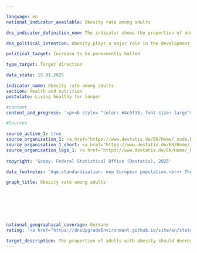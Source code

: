 ```yaml
---

language: en        
national_indicator_available: Obesity rate among adults        

dns_indicator_definition_new: The indicator shows the proportion of adults (aged 18&nbsp;and over) with obesity among all people in the same age group (in %). According to the classification of the World Health Organisation (WHO), people are considered obese if their body mass index (BMI), which is calculated from the ratio of body weight to the square of height, is greater than or equal to 30.        

dns_political_intention: Obesity plays a major role in the development of diseases of civilisation such as cardiovascular disease, diabetes and joint damage. In addition to the health consequences, obesity also has a negative economic and social impact.        

political_target: Increase to be permanently halted        

type_target: Target direction        

data_state: 15.01.2025        

indicator_name: Obesity rate among adults        
section: Health and nutrition        
postulate: Living healthy for longer        

#content         
content_and_progress: '<p><b style= "color: #4c9f38; font-size: large">3.1.f Obesity rate among adults</b><br><br>The Body Mass Index (BMI) serves as a reference value for assessing overweight and, in particular, obesity. It is calculated as the ratio of body weight to the square of body height (expressed in kg/m²). Individual differences in body build, age- and sex-specific characteristics, as well as the composition of body mass, are not taken into account. According to the classification of the World Health Organization (WHO), individuals with a BMI of 25&nbsp;or above are considered overweight, and those with a BMI of 30&nbsp;or above are classified as obese.<br><br>The data basis for this indicator consists of self-reported body weight and height, which are voluntarily collected every four years within the framework of the Mikrozensus, covering 1% of the total population. In self-reports&nbsp;–&nbsp;as collected in the Mikrozensus&nbsp;–&nbsp;body weight is often underestimated compared to measured values, while height tends to be overestimated. Therefore, it can be assumed that the BMI calculated from these data is generally lower than the value that would be determined based on measured data.<br><br>To ensure comparability of data across different years and regions, and to avoid distortions due to differences in age structure, the results were age-standardised based on the new European Standard Population. In 2021, 15.4% of the population aged 18&nbsp;and over were classified as obese. The proportion of obese men was 17.3%, exceeding that of women, of whom 13.3% were affected. In 1999, the proportion was still 10.7%. Even then, women (10.2%) were slightly less affected by obesity than men (11.1%). Thus, the obesity rate among adults has increased and is developing contrary to the politically established targets of the Deutsche Nachhaltigkeitsstrategie. A further 33.6% of the population aged 18&nbsp;and over had a BMI between 25&nbsp;and under 30&nbsp;in 2021. Overall, this meant that 49% of adults were classified as overweight (BMI ≥ 25). The proportion of overweight women was significantly lower at 38.7%, compared to 58.5% of men affected.<br><br>The proportion of obese individuals increases with age and only decreases again at older ages. In 2021, 5.3% of women aged 20&nbsp;to under 25&nbsp;were obese. In the age group 30&nbsp;to under 35, the proportion was already 12.3%. The highest value for women was recorded in the age group 70&nbsp;to under 75, at 20.1%. Among men, the obesity rate was higher than that of women of the same age group in all age groups under 75. The highest rates were recorded in the 45&nbsp;to under 50&nbsp;and 60&nbsp;to under 65&nbsp;age groups, both at 23.5%. In the age group 75&nbsp;and above, women (16.3%) and men (16.1%) were obese at nearly equal rates.</p>'                

#Sources        

source_active_1: true
source_organisation_1: <a href="https://www.destatis.de/EN/Home/_node.html" target="_blank">Federal Statistical Office</a>
source_organisation_1_short: <a href="https://www.destatis.de/EN/Home/_node.html" target="_blank">Federal Statistical Office</a>
source_organisation_logo_1: <a href="https://www.destatis.de/EN/Home/_node.html" target="_blank"><img src="https://dnsTestEnvironment.github.io/dns-indicators/public/OrgImgEn/destatis.png" alt="Federal Statistical Office" title=" Click here to visit the homepage of the organizationFederal Statistical Office" style="height:60px; width:148px; border:transparent"/></a>
        
copyright: '&copy; Federal Statistical Office (Destatis), 2025'        

data_footnotes: 'Age-standardisation: new European population.<br>• The data is based on a special evaluation and is not publicly available.<br>• The next data update (reporting year 2025) is planned for 2026.'        

graph_title: Obesity rate among adults        

        

        

                

national_geographical_coverage: Germany        
rating: '<a href="https://dnsUpgradeEnvironment.github.io/site/en/status"><img src="https://sdg-indikatoren.de/public/Wettersymbole/Blitz.png" title="In 2021 neither the average value nor the last change pointed in the right direction." alt="Weathersymbol: Thuder strom"/></a>'        

target_description: The proportion of adults with obesity should decrease or remain stable.<br><br>• According to the target formulation, the politically defined target for indicator 3.1.f was not met in the most recent year, 2021, nor on average over the past six years. Indicator 3.1.f is therefore assessed as <b>thunderstorm</b> for 2021.        
---
```


